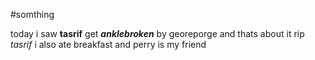 #somthing

today i saw **tasrif** get ***anklebroken*** by georeporge and thats about it rip *tasrif* i also ate breakfast and perry is my friend